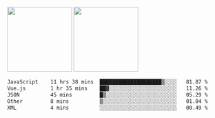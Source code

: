 <img src="https://github-readme-stats.vercel.app/api?username=Dream4ever&count_private=true&show_icons=true&theme=tokyonight" height="150" /> <img src="https://github-readme-stats.vercel.app/api/top-langs/?username=Dream4ever&count_private=true&show_icons=true&theme=tokyonight&langs_count=5&layout=compact" height="150" />

<!--START_SECTION:waka-->

```txt
JavaScript    11 hrs 38 mins  ████████████████████▒░░░░   81.87 %
Vue.js        1 hr 35 mins    ██▓░░░░░░░░░░░░░░░░░░░░░░   11.26 %
JSON          45 mins         █▒░░░░░░░░░░░░░░░░░░░░░░░   05.29 %
Other         8 mins          ▒░░░░░░░░░░░░░░░░░░░░░░░░   01.04 %
XML           4 mins          ░░░░░░░░░░░░░░░░░░░░░░░░░   00.49 %
```

<!--END_SECTION:waka-->
